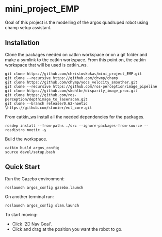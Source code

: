# mini_project_EMP

Goal of this project is the modelling of the argos quadruped robot using champ setup assistant.

## Ιnstallation

Clone the packages needed on catkin workspace or on a git folder and make a symlink to the catkin workspace. From this point on, the catkin workspace that will be used is catkin_ws. 

```console
git clone https://github.com/christoskokas/mini_project_EMP.git
git clone --recursive https://github.com/chvmp/champ
git clone https://github.com/chvmp/yocs_velocity_smoother.git
git clone --recursive https://github.com/ros-perception/image_pipeline
git clone https://github.com/skohlbr/disparity_image_proc.git
git clone https://github.com/ros-perception/depthimage_to_laserscan.git
git clone --branch release/0.62-noetic \https://github.com/stonier/ecl_core.git
```

From catkin_ws install all the needed dependencies for the packages.

```console
rosdep install --from-paths ./src --ignore-packages-from-source --rosdistro noetic -y
```

Build the workspace.

```console
catkin build argos_config
source devel/setup.bash
```

## Quick Start

Run the Gazebo environment:

```console
roslaunch argos_config gazebo.launch
```

On another terminal run:

```console
roslaunch argos_config slam.launch
```

To start moving:

* Click '2D Nav Goal'.
* Click and drag at the position you want the robot to go.
